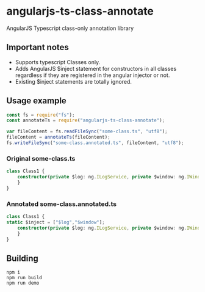 # angularjs-ts-class-annotate
AngularJS Typescript class-only annotation library

## Important notes
* Supports typescript Classes only.
* Adds AngularJS $inject statement for constructors in all classes regardless if they are registered in the angular injector or not.
* Existing $inject statements are totally ignored.

## Usage example
```js
const fs = require("fs");
const annotateTs = require("angularjs-ts-class-annotate");

var fileContent = fs.readFileSync("some-class.ts", "utf8");
fileContent = annotateTs(fileContent);
fs.writeFileSync("some-class.annotated.ts", fileContent, "utf8");
```

### Original some-class.ts
```typescript
class Class1 {
	constructor(private $log: ng.ILogService, private $window: ng.IWindowService) {
	}
}
```
### Annotated some-class.annotated.ts
```typescript
class Class1 {
static $inject = ["$log","$window"];
	constructor(private $log: ng.ILogService, private $window: ng.IWindowService) {
	}
}
```

## Building
```
npm i
npm run build
npm run demo
```

